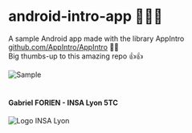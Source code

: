 # android-intro-app :iphone::lipstick::call_me_hand:

A sample Android app made with the library AppIntro [github.com/AppIntro/AppIntro](https://github.com/AppIntro/AppIntro) :sassy_woman: <br>
Big thumbs-up to this amazing repo :+1::+1:

![Sample](sample.gif)

#
#### Gabriel FORIEN - INSA Lyon 5TC
![Logo INSA Lyon](https://upload.wikimedia.org/wikipedia/commons/b/b9/Logo_INSA_Lyon_%282014%29.svg)

